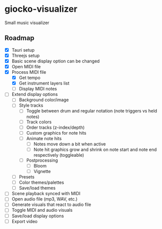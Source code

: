 # giocko-visualizer

Small music visualizer

## Roadmap
- [x] Tauri setup
- [x] Threejs setup
- [x] Basic scene display option can be changed
- [x] Open MIDI file
- [x] Process MIDI file
    - [x] Get tempo
    - [x] Get instrument layers list
    - [ ] Display MIDI notes
- [ ] Extend display options
    - [ ] Background color/image
    - [ ] Style tracks
        - [ ] Toggle between drum and regular notation (note triggers vs held notes)
        - [ ] Track colors
        - [ ] Order tracks (z-index/depth)
        - [ ] Custom graphics for note hits
        - [ ] Animate note hits
            - [ ] Notes move down a bit when active
            - [ ] Note hit graphics grow and shrink on note start and note end respectively (toggleable)
        - [ ] Postprocessing
            - [ ] Bloom
            - [ ] Vignette
    - [ ] Presets
    - [ ] Color themes/palettes
    - [ ] Save/load themes
- [ ] Scene playback synced with MIDI
- [ ] Open audio file (mp3, WAV, etc.)
- [ ] Generate visuals that react to audio file
- [ ] Toggle MIDI and audio visuals
- [ ] Save/load display options
- [ ] Export video